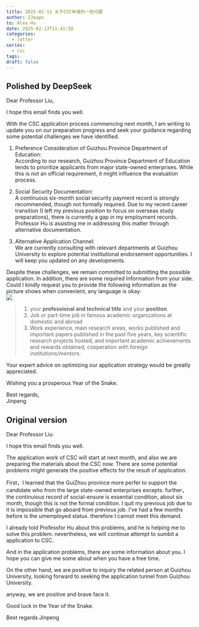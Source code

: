 ```yaml
---
title: 2025-02-13 关于CSC申请的一些问题
author: ZJeapo
to: Alex Hu
date: 2025-02-13T11:41:58
categories:
  - letter
series:
  - csc
tags: 
draft: false
---
```

## Polished by DeepSeek

Dear Professor Liu,

I hope this email finds you well.

With the CSC application process commencing next month, I am writing to update you on our preparation progress and seek your guidance regarding some potential challenges we have identified.

1. Preference Consideration of Guizhou Province Department of Education:  
    According to our research, Guizhou Province Department of Education tends to prioritize applicants from major state-owned enterprises. While this is not an official requirement, it might influence the evaluation process.
    
2. Social Security Documentation:  
    A continuous six-month social security payment record is strongly recommended, though not formally required. Due to my recent career transition (I left my previous position to focus on overseas study preparations), there is currently a gap in my employment records. Professor Hu is assisting me in addressing this matter through alternative documentation.
    
3. Alternative Application Channel:  
    We are currently consulting with relevant departments at Guizhou University to explore potential institutional endorsement opportunities. I will keep you updated on any developments.
    

Despite these challenges, we remain committed to submitting the possible application. 
In addition, there are some required Information from your side. Could I kindly request you to provide the following information as the picture shows when convenient, any language is okay:  
![](../../images/Pasted%20image%2020250213110504.png)
> 1. your **professional and technical title** and your **position**.
> 2. Job or part-time job in famous academic organizations at domestic and abroad
> 3. Work experience, main research areas, works published and important papers published in the past five years, key scientific research projects hosted, and important academic achievements and rewards obtained; cooperation with foreign institutions/mentors.

Your expert advice on optimizing our application strategy would be greatly appreciated.

Wishing you a prosperous Year of the Snake.

Best regards,  
Jinpeng

## Original version

Dear Professor Liu:

I hope this email finds you well. 

The application work of CSC will start at next month, and also we are preparing the materials about the CSC now. There are some potential problems might generate the positive effects for the result of application.

First，I learned that the GuiZhou province more perfer to support the candidate who from the large state-owned enterprises excepts. further，the continuious record of social-ensure is essential condition, about six month, though this is not the formal condition. I quit my previous job due to it is impossible that go aboard from previous job. I've had a few months before is the umemployed status. therefore I cannot meet this demand. 

I already told Professfor Hu about this problems, and he is helping me to solve this problem. nevertheless, we will continue attempt to sumbit a application to CSC.

And in the application problems, there are some information about you. I hope you can give me some about when you have a free time.

On the other hand, we are positive to inquiry the related person at Guizhou University, looking forward to seeking the application tunnel from Guizhou University.

anyway, we are positive and brave face it.

Good luck in the Year of the Snake.

Best regards
Jinpeng


